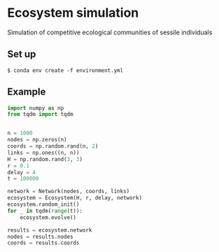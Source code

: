 # Ecosystem simulation

Simulation of competitive ecological communities of sessile individuals

## Set up

```
$ conda env create -f environment.yml
```

## Example

```python
import numpy as np
from tqdm import tqdm


n = 1000
nodes = np.zeros(n)
coords = np.random.rand(n, 2)
links = np.ones((n, n))
H = np.random.rand(3, 3)
r = 0.1
delay = 4
t = 100000

network = Network(nodes, coords, links)
ecosystem = Ecosystem(H, r, delay, network)
ecosystem.random_init()
for _ in tqdm(range(t)):
    ecosystem.evolve()

results = ecosystem.network
nodes = results.nodes
coords = results.coords
```